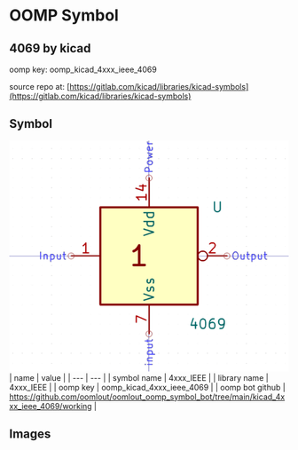 # OOMP Symbol  
## 4069  by kicad  
  
oomp key: oomp_kicad_4xxx_ieee_4069  
  
source repo at: [https://gitlab.com/kicad/libraries/kicad-symbols](https://gitlab.com/kicad/libraries/kicad-symbols)  
## Symbol  
  
[![working.png](working_600.png)](working.png)  
| name | value | 
| --- | --- | 
| symbol name | 4xxx_IEEE | 
| library name | 4xxx_IEEE | 
| oomp key | oomp_kicad_4xxx_ieee_4069 | 
| oomp bot github | https://github.com/oomlout/oomlout_oomp_symbol_bot/tree/main/kicad_4xxx_ieee_4069/working | 
## Images  
